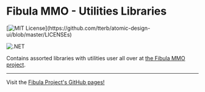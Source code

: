 # Fibula MMO - Utilities Libraries

[![MIT License](https://img.shields.io/apm/l/atomic-design-ui.svg?)](https://github.com/tterb/atomic-design-ui/blob/master/LICENSEs)

![.NET](https://github.com/Iron-Corgi/jarbit-utilities/workflows/.NET/badge.svg)

Contains assorted libraries with utilities user all over at [the Fibula MMO project](https://github.com/jlnunez89/fibula-mmo).

---

Visit the [Fibula Project's GitHub pages!](https://jlnunez89.github.io/fibula-mmo/index.html)
